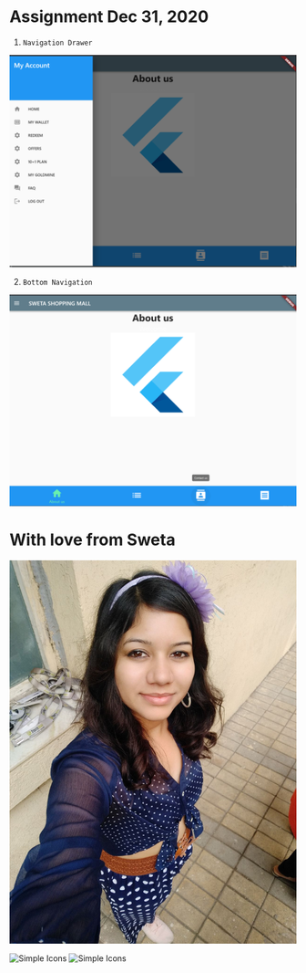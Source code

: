 
# Assignment Dec 31, 2020

1. `Navigation Drawer`

![Navigation Drawer](/android/app/src/main/res/drawable/screen_drawer.png)

2. `Bottom Navigation`

![Bottom Navigation](/android/app/src/main/res/drawable/about_us.png)



# With love from  **Sweta** 

![Sweta Jain](android/app/src/main/res/drawable/sweta_jain.jpg)

<img src="https://external-content.duckduckgo.com/iu/?u=https%3A%2F%2Ftse4.mm.bing.net%2Fth%3Fid%3DOIP.SkoKdkU1v02J7ycFl2b2twHaHa%26pid%3DApi&f=1" alt="Simple Icons" width=300 height=300> <img src="https://avatars1.githubusercontent.com/u/14101776?s=200&v=4" alt="Simple Icons" width=300 height=300>
